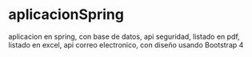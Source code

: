 # aplicacionSpring
aplicacion en spring, con base de datos, api seguridad, listado en pdf, listado en excel, api correo electronico, con diseño usando Bootstrap 4

